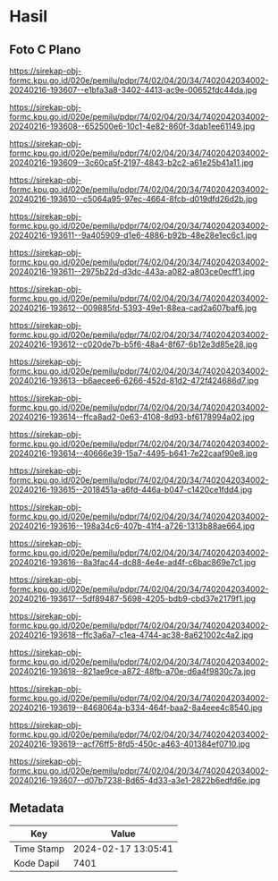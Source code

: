 # Hasil

## Foto C Plano

https://sirekap-obj-formc.kpu.go.id/020e/pemilu/pdpr/74/02/04/20/34/7402042034002-20240216-193607--e1bfa3a8-3402-4413-ac9e-00652fdc44da.jpg

https://sirekap-obj-formc.kpu.go.id/020e/pemilu/pdpr/74/02/04/20/34/7402042034002-20240216-193608--652500e6-10c1-4e82-860f-3dab1ee61149.jpg

https://sirekap-obj-formc.kpu.go.id/020e/pemilu/pdpr/74/02/04/20/34/7402042034002-20240216-193609--3c60ca5f-2197-4843-b2c2-a61e25b41a11.jpg

https://sirekap-obj-formc.kpu.go.id/020e/pemilu/pdpr/74/02/04/20/34/7402042034002-20240216-193610--c5064a95-97ec-4664-8fcb-d019dfd26d2b.jpg

https://sirekap-obj-formc.kpu.go.id/020e/pemilu/pdpr/74/02/04/20/34/7402042034002-20240216-193611--9a405909-d1e6-4886-b92b-48e28e1ec6c1.jpg

https://sirekap-obj-formc.kpu.go.id/020e/pemilu/pdpr/74/02/04/20/34/7402042034002-20240216-193611--2975b22d-d3dc-443a-a082-a803ce0ecff1.jpg

https://sirekap-obj-formc.kpu.go.id/020e/pemilu/pdpr/74/02/04/20/34/7402042034002-20240216-193612--009885fd-5393-49e1-88ea-cad2a607baf6.jpg

https://sirekap-obj-formc.kpu.go.id/020e/pemilu/pdpr/74/02/04/20/34/7402042034002-20240216-193612--c020de7b-b5f6-48a4-8f67-6b12e3d85e28.jpg

https://sirekap-obj-formc.kpu.go.id/020e/pemilu/pdpr/74/02/04/20/34/7402042034002-20240216-193613--b6aecee6-6266-452d-81d2-472f424686d7.jpg

https://sirekap-obj-formc.kpu.go.id/020e/pemilu/pdpr/74/02/04/20/34/7402042034002-20240216-193614--ffca8ad2-0e63-4108-8d93-bf6178994a02.jpg

https://sirekap-obj-formc.kpu.go.id/020e/pemilu/pdpr/74/02/04/20/34/7402042034002-20240216-193614--40666e39-15a7-4495-b641-7e22caaf90e8.jpg

https://sirekap-obj-formc.kpu.go.id/020e/pemilu/pdpr/74/02/04/20/34/7402042034002-20240216-193615--2018451a-a6fd-446a-b047-c1420ce1fdd4.jpg

https://sirekap-obj-formc.kpu.go.id/020e/pemilu/pdpr/74/02/04/20/34/7402042034002-20240216-193616--198a34c6-407b-41f4-a726-1313b88ae664.jpg

https://sirekap-obj-formc.kpu.go.id/020e/pemilu/pdpr/74/02/04/20/34/7402042034002-20240216-193616--8a3fac44-dc88-4e4e-ad4f-c6bac869e7c1.jpg

https://sirekap-obj-formc.kpu.go.id/020e/pemilu/pdpr/74/02/04/20/34/7402042034002-20240216-193617--5df89487-5698-4205-bdb9-cbd37e2179f1.jpg

https://sirekap-obj-formc.kpu.go.id/020e/pemilu/pdpr/74/02/04/20/34/7402042034002-20240216-193618--ffc3a6a7-c1ea-4744-ac38-8a621002c4a2.jpg

https://sirekap-obj-formc.kpu.go.id/020e/pemilu/pdpr/74/02/04/20/34/7402042034002-20240216-193618--821ae9ce-a872-48fb-a70e-d6a4f9830c7a.jpg

https://sirekap-obj-formc.kpu.go.id/020e/pemilu/pdpr/74/02/04/20/34/7402042034002-20240216-193619--8468064a-b334-464f-baa2-8a4eee4c8540.jpg

https://sirekap-obj-formc.kpu.go.id/020e/pemilu/pdpr/74/02/04/20/34/7402042034002-20240216-193619--acf76ff5-8fd5-450c-a463-401384ef0710.jpg

https://sirekap-obj-formc.kpu.go.id/020e/pemilu/pdpr/74/02/04/20/34/7402042034002-20240216-193607--d07b7238-8d65-4d33-a3e1-2822b6edfd6e.jpg


## Metadata

| Key        | Value               |
| ---------- | ------------------- |
| Time Stamp | 2024-02-17 13:05:41 |
| Kode Dapil | 7401                |



